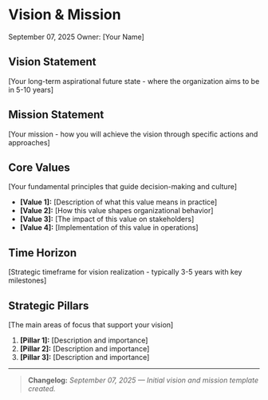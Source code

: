 # Vision & Mission
September 07, 2025
Owner: [Your Name]

## Vision Statement
[Your long-term aspirational future state - where the organization aims to be in 5-10 years]

## Mission Statement
[Your mission - how you will achieve the vision through specific actions and approaches]

## Core Values
[Your fundamental principles that guide decision-making and culture]
- **[Value 1]:** [Description of what this value means in practice]
- **[Value 2]:** [How this value shapes organizational behavior]
- **[Value 3]:** [The impact of this value on stakeholders]
- **[Value 4]:** [Implementation of this value in operations]

## Time Horizon
[Strategic timeframe for vision realization - typically 3-5 years with key milestones]

## Strategic Pillars
[The main areas of focus that support your vision]
1. **[Pillar 1]:** [Description and importance]
2. **[Pillar 2]:** [Description and importance]
3. **[Pillar 3]:** [Description and importance]

---

> **Changelog:** _September 07, 2025 — Initial vision and mission template created._
